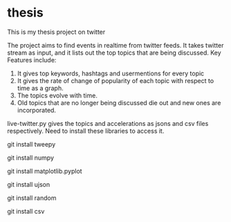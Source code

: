 # thesis
This is my thesis project on twitter 

The project aims to find events in realtime from twitter feeds. It takes twitter stream as input, and it lists out the top topics that are being discussed.
Key Features include:
1. It gives top keywords, hashtags and usermentions for every topic
2. It gives the rate of change of popularity of each topic with respect to time as a graph.
3. The topics evolve with time.
4. Old topics that are no longer being discussed die out and new ones are incorporated.

live-twitter.py gives the topics and accelerations as jsons and csv files respectively. Need to install these libraries to access it.

git install tweepy

git install numpy

git install matplotlib.pyplot

git install ujson

git install random

git install csv

